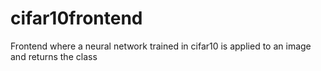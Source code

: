 # cifar10frontend
Frontend where a neural network trained in cifar10 is applied to an image and returns the class
